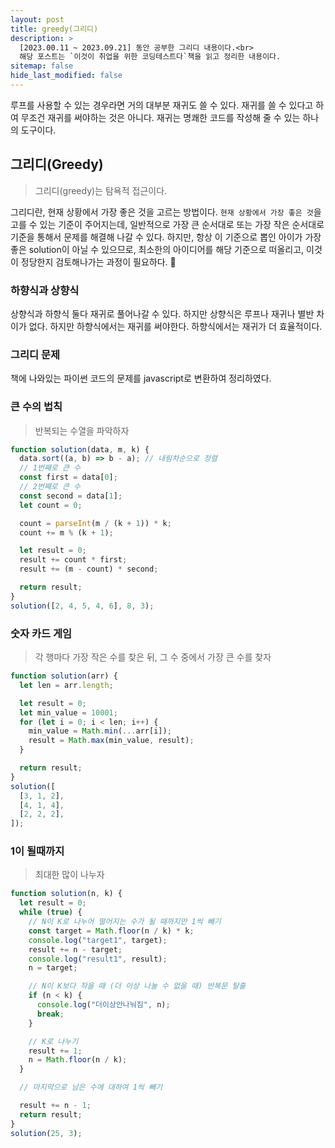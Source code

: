 ```yaml
---
layout: post
title: greedy(그리디)
description: >
  [2023.00.11 ~ 2023.09.21] 동안 공부한 그리디 내용이다.<br>
  해당 포스트는 `이것이 취업을 위한 코딩테스트다`책을 읽고 정리한 내용이다.
sitemap: false
hide_last_modified: false
---
```


루프를 사용할 수 있는 경우라면 거의 대부분 재귀도 쓸 수 있다. 재귀를 쓸 수 있다고 하여 무조건 재귀를 써야하는 것은 아니다. 재귀는 명쾌한 코드를 작성해 줄 수 있는 하나의 도구이다.

## 그리디(Greedy)

> 그리디(greedy)는 탐욕적 접근이다.

그리디란, 현재 상황에서 가장 좋은 것을 고르는 방법이다.
`현재 상황에서 가장 좋은 것`을 고를 수 있는 기준이 주어지는데, 일반적으로 가장 큰 순서대로 또는 가장 작은 순서대로 기준을 통해서 문제를 해결해 나갈 수 있다.
하지만, 항상 이 기준으로 뽑인 아이가 가장 좋은 solution이 아닐 수 있으므로, 최소한의 아이디어를 해당 기준으로 떠올리고, 이것이 정당한지 검토해나가는 과정이 필요하다. 🙏

### 하향식과 상향식

상향식과 하향식 둘다 재귀로 풀어나갈 수 있다. 하지만 상향식은 루프나 재귀나 별반 차이가 없다.
하지만 하향식에서는 재귀를 써야한다. 하향식에서는 재귀가 더 효율적이다.

### 그리디 문제

책에 나와있는 파이썬 코드의 문제를 javascript로 변환하여 정리하였다.

### 큰 수의 법칙

> 반복되는 수열을 파악하자

```js
function solution(data, m, k) {
  data.sort((a, b) => b - a); // 내림차순으로 정렬
  // 1번째로 큰 수
  const first = data[0];
  // 2번째로 큰 수
  const second = data[1];
  let count = 0;

  count = parseInt(m / (k + 1)) * k;
  count += m % (k + 1);

  let result = 0;
  result += count * first;
  result += (m - count) * second;

  return result;
}
solution([2, 4, 5, 4, 6], 8, 3);
```

### 숫자 카드 게임

> 각 행마다 가장 작은 수를 찾은 뒤, 그 수 중에서 가장 큰 수를 찾자

```js
function solution(arr) {
  let len = arr.length;

  let result = 0;
  let min_value = 10001;
  for (let i = 0; i < len; i++) {
    min_value = Math.min(...arr[i]);
    result = Math.max(min_value, result);
  }

  return result;
}
solution([
  [3, 1, 2],
  [4, 1, 4],
  [2, 2, 2],
]);
```

### 1이 될때까지

> 최대한 많이 나누자

```js
function solution(n, k) {
  let result = 0;
  while (true) {
    // N이 K로 나누어 떨어지는 수가 될 때까지만 1씩 빼기
    const target = Math.floor(n / k) * k;
    console.log("target1", target);
    result += n - target;
    console.log("result1", result);
    n = target;

    // N이 K보다 작을 때 (더 이상 나눌 수 없을 때) 반복문 탈출
    if (n < k) {
      console.log("더이상안나눠짐", n);
      break;
    }

    // K로 나누기
    result += 1;
    n = Math.floor(n / k);
  }

  // 마지막으로 남은 수에 대하여 1씩 빼기

  result += n - 1;
  return result;
}
solution(25, 3);
```

